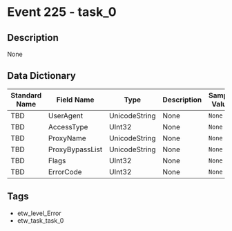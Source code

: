 # Event 225 - task_0

## Description
None

## Data Dictionary
|Standard Name|Field Name|Type|Description|Sample Value|
|---|---|---|---|---|
|TBD|UserAgent|UnicodeString|None|`None`|
|TBD|AccessType|UInt32|None|`None`|
|TBD|ProxyName|UnicodeString|None|`None`|
|TBD|ProxyBypassList|UnicodeString|None|`None`|
|TBD|Flags|UInt32|None|`None`|
|TBD|ErrorCode|UInt32|None|`None`|

## Tags
* etw_level_Error
* etw_task_task_0